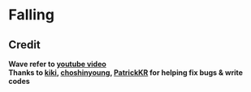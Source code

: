 # Falling

## Credit
**Wave refer to [youtube video](https://www.youtube.com/watch?v=LLfhY4eVwDY&ab)**
<br>
**Thanks to [kiki](https://github.com/kikikekekuk), [choshinyoung](https://github.com/choshinyoung),
[PatrickKR](https://github.com/patrick-choe) for helping fix bugs & write codes**

